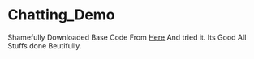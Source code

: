 # Chatting_Demo

Shamefully Downloaded Base Code From [Here](https://github.com/relatedcode/Messenger)
And tried it. Its Good All Stuffs done Beutifully.
